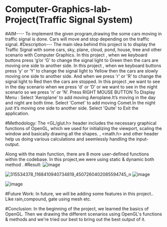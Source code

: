 # Computer-Graphics-lab-Project(Traffic Signal System)
#AIM----
To implement the given program,drawing the some cars moving in traffic signal is done. Cars will move and stop depending on the traffic signal.
#Description---
The main idea behind this project is to display the Traffic Signal with some  cars, sky, plane, cloud, pond, house, tree and other scenario with Computer Graphics.
In this  project , when we keyboard buttons  press ‘g’or ‘G' to change the signal light to Green then the cars are moving one side to another side. In this  project , when we keyboard buttons  press ‘y' or ‘Y' to change the signal light to Yellow then the cars are slowly moving one side to another side. And when we press 'r' or 'R' to change the signal light to Red then the cars are stopped. In this  project ,we want to see in the day scenario when we press 'd' or ‘D’ or we want to see in the night scenario so we press 'n' or 'N’. Press RIGHT MOUSE BUTTON To Display Menu : Select  'Aeroplane' to add moving Aeroplane.It’s moving in the day and night are both time. Select  'Comet' to add moving Comet.In the night just it’s moving one side to another side. Select  'Quite' to Exit the application.


#Methodology:
The <GL/glut.h> header includes the necessary graphical functions of OpenGL, which we used for initializing the viewport, scaling the window and basically drawing all the shapes. <iostream> 
, <math.h> and other header help us doing various calculations and seemlessly handling the input-output. 
		
Along with the main function, there are 8 more user-defined functions within the codebase. In this project,we were using static & dynamic both method .
#Result:
![image](https://user-images.githubusercontent.com/115262221/202767405-7f349507-22cc-4e9f-afbe-27cfc79e7005.png)

 ![315534378_1168410940734819_4507260402085594745_n](https://user-images.githubusercontent.com/115262221/202764458-4d443f36-75da-4c54-b938-60c261c2f8d9.png)
 ![image](https://user-images.githubusercontent.com/115262221/202767469-e72c5ed0-e3c4-4318-b76e-0e5050476def.png)

 
![image](https://user-images.githubusercontent.com/115262221/202764565-3ba7569b-6f2a-4484-b02c-1e690493bc77.png)

#Future Work: 
In future, we will be adding some features in this project.. Like rain,compound, gate using mesh etc.


#Conclusion: 
In the beginning of the project, we learned the basics of OpenGL.
Then we drawing the different scenarios using OpenGL's functions & methods and we're tried our best to bring out the best output of it.


